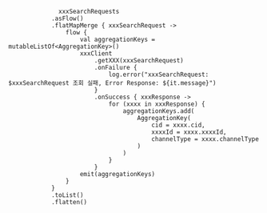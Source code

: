                   xxxSearchRequests
                .asFlow()
                .flatMapMerge { xxxSearchRequest ->
                    flow {
                        val aggregationKeys = mutableListOf<AggregationKey>()
                        xxxClient
                            .getXXX(xxxSearchRequest)
                            .onFailure {
                                log.error("xxxSearchRequest: $xxxSearchRequest 조회 실패, Error Response: ${it.message}")
                            }
                            .onSuccess { xxxResponse ->
                                for (xxxx in xxxResponse) {
                                    aggregationKeys.add(
                                        AggregationKey(
                                            cid = xxxx.cid,
                                            xxxxId = xxxx.xxxxId,
                                            channelType = xxxx.channelType
                                        )
                                    )
                                }
                            }
                        emit(aggregationKeys)
                    }
                }
                .toList()
                .flatten()